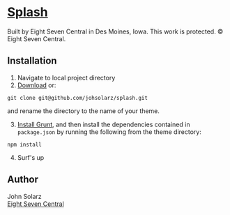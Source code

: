 # [Splash](http://eightsevencentral.com/)

Built by Eight Seven Central in Des Moines, Iowa. This work is protected. © Eight Seven Central.

## Installation

1. Navigate to local project directory
2. [Download](https://github.com/johnsolarz/splash/zipball/master) or:
```
git clone git@github.com/johsolarz/splash.git
```
and rename the directory to the name of your theme.

3. [Install Grunt](http://gruntjs.com/getting-started), and then install the dependencies contained in `package.json` by running the following from the theme directory:
```
npm install
```
4. Surf's up

## Author

John Solarz<br>
[Eight Seven Central](http://eightsevencentral.com)
